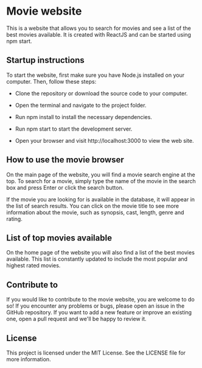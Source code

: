 # Movie website

This is a website that allows you to search for movies and see a list of the best movies available. It is created with ReactJS and can be started using npm start.

## Startup instructions

To start the website, first make sure you have Node.js installed on your computer. Then, follow these steps:

- Clone the repository or download the source code to your computer.

- Open the terminal and navigate to the project folder.

- Run npm install to install the necessary dependencies.

- Run npm start to start the development server.

- Open your browser and visit http://localhost:3000 to view the web site.

## How to use the movie browser

On the main page of the website, you will find a movie search engine at the top. To search for a movie, simply type the name of the movie in the search box and press Enter or click the search button.

If the movie you are looking for is available in the database, it will appear in the list of search results. You can click on the movie title to see more information about the movie, such as synopsis, cast, length, genre and rating.

## List of top movies available

On the home page of the website you will also find a list of the best movies available. This list is constantly updated to include the most popular and highest rated movies.

## Contribute to

If you would like to contribute to the movie website, you are welcome to do so! If you encounter any problems or bugs, please open an issue in the GitHub repository. If you want to add a new feature or improve an existing one, open a pull request and we'll be happy to review it.

## License

This project is licensed under the MIT License. See the LICENSE file for more information.
